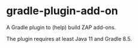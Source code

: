 # gradle-plugin-add-on

A Gradle plugin to (help) build ZAP add-ons.

The plugin requires at least Java 11 and Gradle 8.5.
